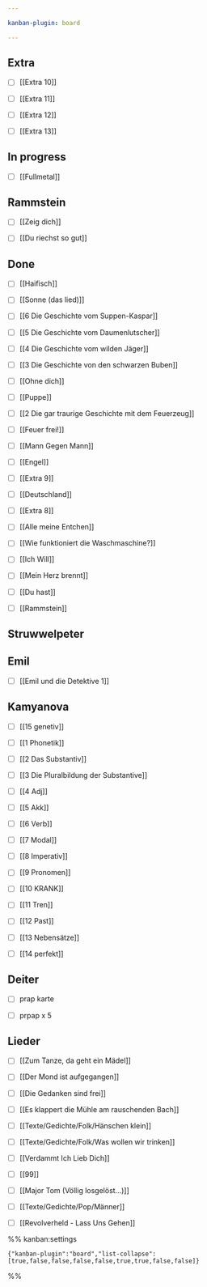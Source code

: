 ```yaml
---

kanban-plugin: board

---
```


## Extra

- [ ] [[Extra 10]]
- [ ] [[Extra 11]]
- [ ] [[Extra 12]]
- [ ] [[Extra 13]]


## In progress

- [ ] [[Fullmetal]]


## Rammstein

- [ ] [[Zeig dich]]
- [ ] [[Du riechst so gut]]


## Done

- [ ] [[Haifisch]]
- [ ] [[Sonne (das lied)]]
- [ ] [[6 Die Geschichte vom Suppen-Kaspar]]
- [ ] [[5 Die Geschichte vom Daumenlutscher]]
- [ ] [[4 Die Geschichte vom wilden Jäger]]
- [ ] [[3 Die Geschichte von den schwarzen Buben]]
- [ ] [[Ohne dich]]
- [ ] [[Puppe]]
- [ ] [[2 Die gar traurige Geschichte mit dem Feuerzeug]]
- [ ] [[Feuer frei!]]
- [ ] [[Mann Gegen Mann]]
- [ ] [[Engel]]
- [ ] [[Extra 9]]
- [ ] [[Deutschland]]
- [ ] [[Extra 8]]
- [ ] [[Alle meine Entchen]]
- [ ] [[Wie funktioniert die Waschmaschine?]]
- [ ] [[Ich Will]]
- [ ] [[Mein Herz brennt]]
- [ ] [[Du hast]]
- [ ] [[Rammstein]]


## Struwwelpeter



## Emil

- [ ] [[Emil und die Detektive 1]]


## Kamyanova

- [ ] [[15 genetiv]]
- [ ] [[1 Phonetik]]
- [ ] [[2 Das Substantiv]]
- [ ] [[3 Die Pluralbildung der Substantive]]
- [ ] [[4 Adj]]
- [ ] [[5 Akk]]
- [ ] [[6 Verb]]
- [ ] [[7 Modal]]
- [ ] [[8 Imperativ]]
- [ ] [[9 Pronomen]]
- [ ] [[10 KRANK]]
- [ ] [[11 Tren]]
- [ ] [[12 Past]]
- [ ] [[13 Nebensätze]]
- [ ] [[14 perfekt]]


## Deiter

- [ ] prap karte
- [ ] prpap x 5


## Lieder

- [ ] [[Zum Tanze, da geht ein Mädel]]
- [ ] [[Der Mond ist aufgegangen]]
- [ ] [[Die Gedanken sind frei]]
- [ ] [[Es klappert die Mühle am rauschenden Bach]]
- [ ] [[Texte/Gedichte/Folk/Hänschen klein]]
- [ ] [[Texte/Gedichte/Folk/Was wollen wir trinken]]
- [ ] [[Verdammt Ich Lieb Dich]]
- [ ] [[99]]
- [ ] [[Major Tom (Völlig losgelöst...)]]
- [ ] [[Texte/Gedichte/Pop/Männer]]
- [ ] [[Revolverheld - Lass Uns Gehen]]




%% kanban:settings
```
{"kanban-plugin":"board","list-collapse":[true,false,false,false,false,true,true,false,false]}
```
%%